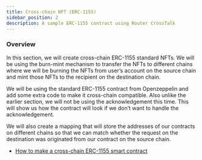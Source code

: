 ```yaml
---
title: Cross-chain NFT (ERC-1155)
sidebar_position: 2
description: A sample ERC-1155 contract using Router CrossTalk
---
```


### Overview

In this section, we will create cross-chain ERC-1155 standard NFTs. We will be using the burn-mint mechanism to transfer the NFTs to different chains where we will be burning the NFTs from user’s account on the source chain and mint those NFTs to the recipient on the destination chain.

We will be using the standard ERC-1155 contract from Openzeppelin and add some extra code to make it cross-chain compatible. Also unlike the earlier section, we will not be using the acknowledgement this time. This will show us how the contract will look if we don’t want to handle the acknowledgement.

We will also create a mapping that will store the addresses of our contracts on different chains so that we can match whether the request on the destination was originated from our contract on the source chain.

- [How to make a cross-chain ERC-1155 smart contract](../cross-chain-nft/cross-chain-nft.md)
